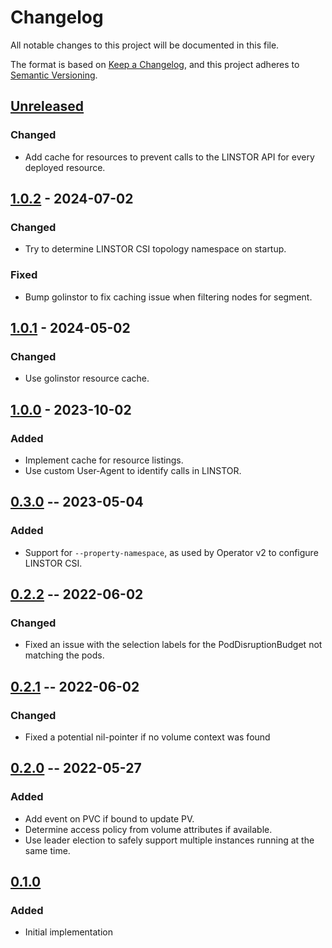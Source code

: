 # Changelog
All notable changes to this project will be documented in this file.

The format is based on [Keep a Changelog](https://keepachangelog.com/en/1.0.0/),
and this project adheres to [Semantic Versioning](https://semver.org/spec/v2.0.0.html).

## [Unreleased]

### Changed
- Add cache for resources to prevent calls to the LINSTOR API for every deployed resource.

## [1.0.2] - 2024-07-02

### Changed
- Try to determine LINSTOR CSI topology namespace on startup.

### Fixed
- Bump golinstor to fix caching issue when filtering nodes for segment.

## [1.0.1] - 2024-05-02

### Changed
- Use golinstor resource cache.

## [1.0.0] - 2023-10-02

### Added
- Implement cache for resource listings.
- Use custom User-Agent to identify calls in LINSTOR.

## [0.3.0] -- 2023-05-04

### Added
- Support for `--property-namespace`, as used by Operator v2 to configure LINSTOR CSI.

## [0.2.2] -- 2022-06-02

### Changed
- Fixed an issue with the selection labels for the PodDisruptionBudget not matching the pods.

## [0.2.1] -- 2022-06-02

### Changed
- Fixed a potential nil-pointer if no volume context was found

## [0.2.0] -- 2022-05-27

### Added
- Add event on PVC if bound to update PV.
- Determine access policy from volume attributes if available.
- Use leader election to safely support multiple instances running at the same time.

## [0.1.0]

### Added
- Initial implementation

[Unreleased]: https://github.com/piraeusdatastore/linstor-affinity-controller/compare/v1.0.2...HEAD
[1.0.2]: https://github.com/piraeusdatastore/linstor-affinity-controller/compare/v1.0.1...v1.0.2
[1.0.1]: https://github.com/piraeusdatastore/linstor-affinity-controller/compare/v1.0.0...v1.0.1
[1.0.0]: https://github.com/piraeusdatastore/linstor-affinity-controller/compare/v0.3.0...v1.0.0
[0.3.0]: https://github.com/piraeusdatastore/linstor-affinity-controller/compare/v0.2.2...v0.3.0
[0.2.2]: https://github.com/piraeusdatastore/linstor-affinity-controller/compare/v0.2.1...v0.2.2
[0.2.1]: https://github.com/piraeusdatastore/linstor-affinity-controller/compare/v0.2.0...v0.2.1
[0.2.0]: https://github.com/piraeusdatastore/linstor-affinity-controller/compare/v0.1.0...v0.2.0
[0.1.0]: https://github.com/piraeusdatastore/linstor-affinity-controller/releases/tag/v0.1.0

